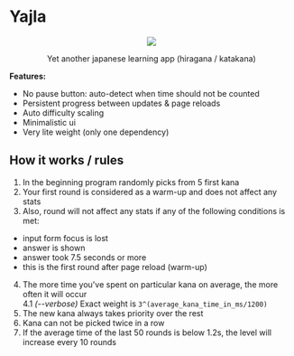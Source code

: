 # Yajla

<center>

![](https://habrastorage.org/webt/z7/mv/h7/z7mvh7tuy65qnyyftvwmgbut-qk.png)

</center>

<center>
Yet another japanese learning app (hiragana / katakana)
</center>

__Features:__
- No pause button: auto-detect when time should not be counted  
- Persistent progress between updates & page reloads
- Auto difficulty scaling
- Minimalistic ui
- Very lite weight (only one dependency)

## How it works / rules

1. In the beginning program randomly picks from 5 first kana
2. Your first round is considered as a warm-up and does not affect any stats
3. Also, round will not affect any stats if any of the following conditions is met:            
 - input form focus is lost
 - answer is shown
 - answer took 7.5 seconds or more
 - this is the first round after page reload (warm-up)
4. The more time you've spent on particular kana on average, the more often it will occur          
4.1 _(--verbose)_ Exact weight is `3^(average_kana_time_in_ms/1200)`
5. The new kana always takes priority over the rest
6. Kana can not be picked twice in a row
7. If the average time of the last 50 rounds is below 1.2s, the level will increase every 10 rounds
